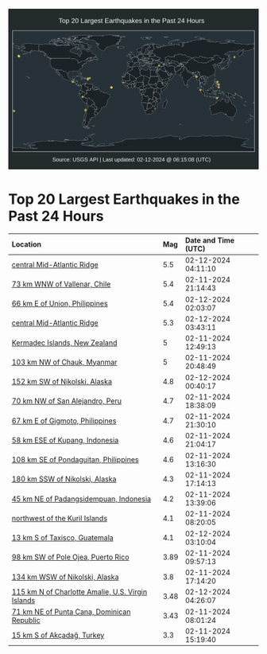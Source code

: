 ![Map](./map.png)

# Top 20 Largest Earthquakes in the Past 24 Hours

| Location | Mag | Date and Time (UTC) |
|:---|:---|:---|
| [central Mid-Atlantic Ridge](https://earthquake.usgs.gov/earthquakes/eventpage/us7000lyjh) | 5.5 | 02-12-2024 04:11:10 |
| [73 km WNW of Vallenar, Chile](https://earthquake.usgs.gov/earthquakes/eventpage/us7000lyi6) | 5.4 | 02-11-2024 21:14:43 |
| [66 km E of Union, Philippines](https://earthquake.usgs.gov/earthquakes/eventpage/us7000lyiz) | 5.4 | 02-12-2024 02:03:07 |
| [central Mid-Atlantic Ridge](https://earthquake.usgs.gov/earthquakes/eventpage/us7000lyjc) | 5.3 | 02-12-2024 03:43:11 |
| [Kermadec Islands, New Zealand](https://earthquake.usgs.gov/earthquakes/eventpage/us7000lyfy) | 5 | 02-11-2024 12:49:13 |
| [103 km NW of Chauk, Myanmar](https://earthquake.usgs.gov/earthquakes/eventpage/us7000lyi1) | 5 | 02-11-2024 20:48:49 |
| [152 km SW of Nikolski, Alaska](https://earthquake.usgs.gov/earthquakes/eventpage/us7000lyip) | 4.8 | 02-12-2024 00:40:17 |
| [70 km NW of San Alejandro, Peru](https://earthquake.usgs.gov/earthquakes/eventpage/us7000lyhk) | 4.7 | 02-11-2024 18:38:09 |
| [67 km E of Gigmoto, Philippines](https://earthquake.usgs.gov/earthquakes/eventpage/us7000lyib) | 4.7 | 02-11-2024 21:30:10 |
| [58 km ESE of Kupang, Indonesia](https://earthquake.usgs.gov/earthquakes/eventpage/us7000lyi5) | 4.6 | 02-11-2024 21:04:17 |
| [108 km SE of Pondaguitan, Philippines](https://earthquake.usgs.gov/earthquakes/eventpage/us7000lyg2) | 4.6 | 02-11-2024 13:16:30 |
| [180 km SSW of Nikolski, Alaska](https://earthquake.usgs.gov/earthquakes/eventpage/us7000lygx) | 4.3 | 02-11-2024 17:14:13 |
| [45 km NE of Padangsidempuan, Indonesia](https://earthquake.usgs.gov/earthquakes/eventpage/us7000lyg4) | 4.2 | 02-11-2024 13:39:06 |
| [northwest of the Kuril Islands](https://earthquake.usgs.gov/earthquakes/eventpage/us7000lyf6) | 4.1 | 02-11-2024 08:20:05 |
| [13 km S of Taxisco, Guatemala](https://earthquake.usgs.gov/earthquakes/eventpage/us7000lyj3) | 4.1 | 02-12-2024 03:10:04 |
| [98 km SW of Pole Ojea, Puerto Rico](https://earthquake.usgs.gov/earthquakes/eventpage/pr2024042001) | 3.89 | 02-11-2024 09:57:13 |
| [134 km WSW of Nikolski, Alaska](https://earthquake.usgs.gov/earthquakes/eventpage/ak0241xqrz94) | 3.8 | 02-11-2024 17:14:20 |
| [115 km N of Charlotte Amalie, U.S. Virgin Islands](https://earthquake.usgs.gov/earthquakes/eventpage/pr2024043000) | 3.48 | 02-12-2024 04:26:07 |
| [71 km NE of Punta Cana, Dominican Republic](https://earthquake.usgs.gov/earthquakes/eventpage/pr71439528) | 3.43 | 02-11-2024 08:01:24 |
| [15 km S of Akçadağ, Turkey](https://earthquake.usgs.gov/earthquakes/eventpage/us7000lygi) | 3.3 | 02-11-2024 15:19:40 |
